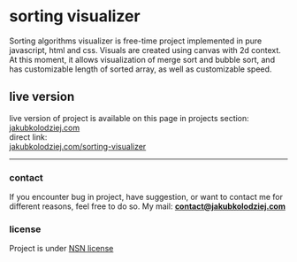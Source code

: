 # sorting visualizer
Sorting algorithms visualizer is free-time project implemented in pure javascript, html and css. Visuals are created using canvas with 2d context. At this moment, it allows visualization of merge sort and bubble sort, and has customizable length of sorted array, as well as customizable speed.  

## live version
live version of project is available on this page in projects section:\
[jakubkolodziej.com](jakubkolodziej.com 'homepage')\
direct link:\
[jakubkolodziej.com/sorting-visualizer](jakubkolodziej.com/sorting-visualizer 'direct project link')

------------

### contact
If you encounter bug in project, have suggestion, or want to contact me for different reasons, feel free to do so.
My mail: **contact@jakubkolodziej.com**

### license
Project is under [NSN license](.../LICENSE.md)
